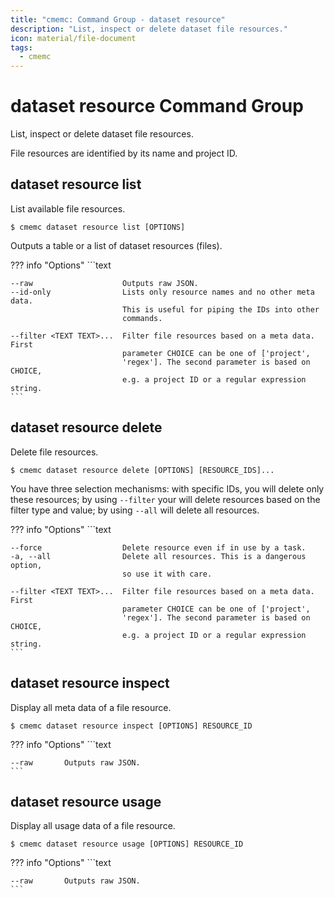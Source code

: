 ```yaml
---
title: "cmemc: Command Group - dataset resource"
description: "List, inspect or delete dataset file resources."
icon: material/file-document
tags:
  - cmemc
---
```

# dataset resource Command Group
<!-- This file was generated - DO NOT CHANGE IT MANUALLY -->

List, inspect or delete dataset file resources.

File resources are identified by its name and project ID.


## dataset resource list

List available file resources.

```shell-session title="Usage"
$ cmemc dataset resource list [OPTIONS]
```




Outputs a table or a list of dataset resources (files).



??? info "Options"
    ```text

    --raw                    Outputs raw JSON.
    --id-only                Lists only resource names and no other meta data.
                             This is useful for piping the IDs into other
                             commands.
  
    --filter <TEXT TEXT>...  Filter file resources based on a meta data. First
                             parameter CHOICE can be one of ['project',
                             'regex']. The second parameter is based on CHOICE,
                             e.g. a project ID or a regular expression string.
    ```

## dataset resource delete

Delete file resources.

```shell-session title="Usage"
$ cmemc dataset resource delete [OPTIONS] [RESOURCE_IDS]...
```




You have three selection mechanisms: with specific IDs, you will delete only these resources; by using `--filter` your will delete resources based on the filter type and value; by using `--all` will delete all resources.



??? info "Options"
    ```text

    --force                  Delete resource even if in use by a task.
    -a, --all                Delete all resources. This is a dangerous option,
                             so use it with care.
  
    --filter <TEXT TEXT>...  Filter file resources based on a meta data. First
                             parameter CHOICE can be one of ['project',
                             'regex']. The second parameter is based on CHOICE,
                             e.g. a project ID or a regular expression string.
    ```

## dataset resource inspect

Display all meta data of a file resource.

```shell-session title="Usage"
$ cmemc dataset resource inspect [OPTIONS] RESOURCE_ID
```





??? info "Options"
    ```text

    --raw       Outputs raw JSON.
    ```

## dataset resource usage

Display all usage data of a file resource.

```shell-session title="Usage"
$ cmemc dataset resource usage [OPTIONS] RESOURCE_ID
```





??? info "Options"
    ```text

    --raw       Outputs raw JSON.
    ```

